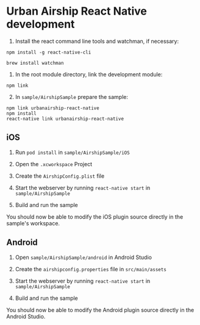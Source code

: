 # Urban Airship React Native development

1) Install the react command line tools and watchman, if necessary:

```
npm install -g react-native-cli
```

```
brew install watchman
```

1) In the root module directory, link the development module:
```
npm link
```

2) In `sample/AirshipSample` prepare the sample:
```
npm link urbanairship-react-native
npm install
react-native link urbanairship-react-native
```

## iOS

1) Run `pod install` in `sample/AirshipSample/iOS`

2) Open the `.xcworkspace` Project

3) Create the `AirshipConfig.plist` file

4) Start the webserver by running `react-native start` in `sample/AirshipSample`

5) Build and run the sample

You should now be able to modify the iOS plugin source directly in the sample's
workspace.


## Android

1) Open `sample/AirshipSample/android` in Android Studio

2) Create the `airshipconfig.properties` file in `src/main/assets`

3) Start the webserver by running `react-native start` in `sample/AirshipSample`

4) Build and run the sample

You should now be able to modify the Android plugin source directly in the Android Studio.
